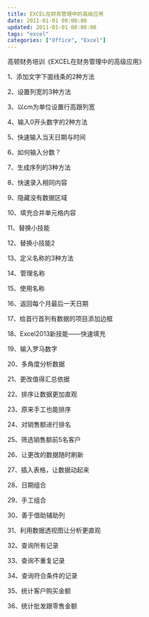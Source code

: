 ```yaml
---
title: EXCEL在财务管理中的高级应用
date: 2011-01-01 08:00:00
updated: 2011-01-01 08:00:00
tags: "excel"
categories: ["Office", "Excel"]
---
```


高顿财务培训《EXCEL在财务管理中的高级应用》

<!-- more -->

1、添加文字下面线条的2种方法

2、设置列宽的3种方法

3、以cm为单位设置行高跟列宽

4、输入0开头数字的2种方法

5、快速输入当天日期与时间

6、如何输入分数？

7、生成序列的3种方法

8、快速录入相同内容

9、隐藏没有数据区域

10、填充合并单元格内容

11、替换小技能

12、替换小技能2

13、定义名称的3种方法

14、管理名称

15、使用名称

16、返回每个月最后一天日期

17、给首行首列有数据的项目添加边框

18、Excel2013新技能——快速填充

19、输入罗马数字

20、多角度分析数据

21、更改值得汇总依据

22、排序让数据更加直观

23、原来手工也能排序

24、对销售额进行排名

25、筛选销售额前5名客户

26、让更改的数据随时刷新

27、插入表格，让数据动起来

28、日期组合

29、手工组合

30、善于借助辅助列

31、利用数据透视图让分析更直观

32、查询所有记录

33、查询不重复记录

34、查询符合条件的记录

35、统计客户购买金额

36、统计批发跟零售金额
